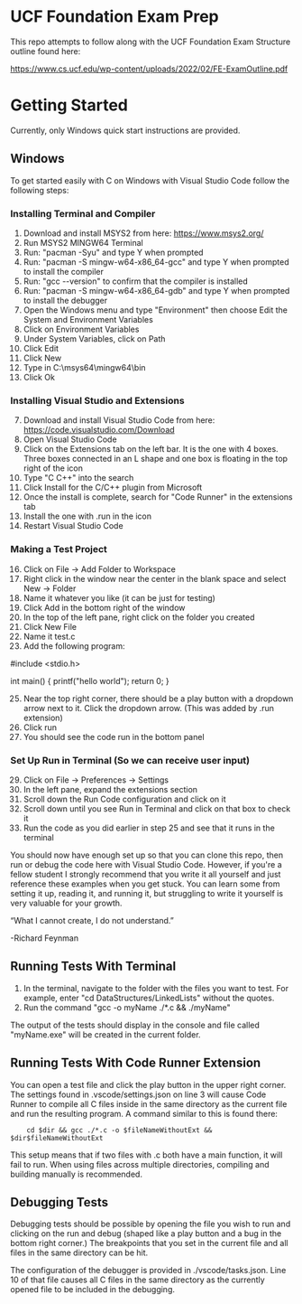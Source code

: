 # UCF Foundation Exam Prep
This repo attempts to follow along with the UCF Foundation Exam Structure outline found here:

https://www.cs.ucf.edu/wp-content/uploads/2022/02/FE-ExamOutline.pdf

# Getting Started
Currently, only Windows quick start instructions are provided.

## Windows
To get started easily with C on Windows with Visual Studio Code follow the following steps:

### Installing Terminal and Compiler
1. Download and install MSYS2 from here: https://www.msys2.org/
2. Run MSYS2 MINGW64 Terminal
3. Run: "pacman -Syu" and type Y when prompted
4. Run: "pacman -S mingw-w64-x86_64-gcc" and type Y when prompted to install the compiler
5. Run: "gcc --version" to confirm that the compiler is installed
4. Run: "pacman -S mingw-w64-x86_64-gdb" and type Y when prompted to install the debugger
5. Open the Windows menu and type "Environment" then choose Edit the System and Environment Variables
6. Click on Environment Variables
7. Under System Variables, click on Path
8. Click Edit
9. Click New
10. Type in C:\msys64\mingw64\bin
11. Click Ok

### Installing Visual Studio and Extensions
7. Download and install Visual Studio Code from here: https://code.visualstudio.com/Download
8. Open Visual Studio Code
9. Click on the Extensions tab on the left bar. It is the one with 4 boxes. Three boxes connected in an L shape and one box is floating in the top right of the icon
10. Type "C C++" into the search
11. Click Install for the C/C++ plugin from Microsoft
12. Once the install is complete, search for "Code Runner" in the extensions tab
13. Install the one with .run in the icon
14. Restart Visual Studio Code

### Making a Test Project
16. Click on File -> Add Folder to Workspace
17. Right click in the window near the center in the blank space and select New -> Folder
18. Name it whatever you like (it can be just for testing)
19. Click Add in the bottom right of the window
20. In the top of the left pane, right click on the folder you created
21. Click New File
22. Name it test.c
23. Add the following program:
    
#include <stdio.h>

int main() {
    printf("hello world");
    return 0;
}

25. Near the top right corner, there should be a play button with a dropdown arrow next to it. Click the dropdown arrow. (This was added by .run extension)
26. Click run
27. You should see the code run in the bottom panel

### Set Up Run in Terminal (So we can receive user input)
29. Click on File -> Preferences -> Settings
30. In the left pane, expand the extensions section
31. Scroll down the Run Code configuration and click on it
32. Scroll down until you see Run in Terminal and click on that box to check it
33. Run the code as you did earlier in step 25 and see that it runs in the terminal

You should now have enough set up so that you can clone this repo, then run or debug the code here with Visual Studio Code. 
However, if you're a fellow student I strongly recommend that you write it all yourself and just reference these examples when you get stuck.
You can learn some from setting it up, reading it, and running it, but struggling to write it yourself is very valuable for your growth.

“What I cannot create, I do not understand.”

-Richard Feynman

## Running Tests With Terminal

1. In the terminal, navigate to the folder with the files you want to test. For example, enter "cd DataStructures/LinkedLists" without the quotes.
2. Run the command "gcc -o myName ./*.c && ./myName" 

The output of the tests should display in the console and file called "myName.exe" will be created in the current folder.

## Running Tests With Code Runner Extension

You can open a test file and click the play button in the upper right corner. The settings found in .vscode/settings.json on line 3 will cause Code Runner to compile all C files inside
in the same directory as the current file and run the resulting program. A command similar to this is found there:

~~~
    cd $dir && gcc ./*.c -o $fileNameWithoutExt && $dir$fileNameWithoutExt
~~~

This setup means that if two files with .c both have a main function, it will fail to run. When using
files across multiple directories, compiling and building manually is recommended.

## Debugging Tests 

Debugging tests should be possible by opening the file you wish to run and clicking on the run and debug (shaped like a play button and a bug in the bottom right corner.)
The breakpoints that you set in the current file and all files in the same directory can be hit.

The configuration of the debugger is provided in ./vscode/tasks.json. Line 10 of that file causes all C files in the same directory as the currently opened file to be included
in the debugging. 
